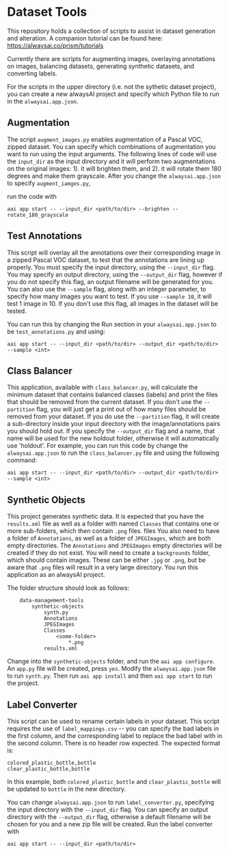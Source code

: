 # Dataset Tools
This repository holds a collection of scripts to assist in dataset generation and alteration. A companion tutorial can be found here: https://alwaysai.co/prism/tutorials 

Currently there are scripts for augmenting images, overlaying annotations on images, balancing datasets, generating synthetic datasets, and converting labels.

For the scripts in the upper directory (i.e. not the sythetic dataset project), you can create a new alwaysAI project and specify which Python file to run in the `alwaysai.app.json`. 

## Augmentation
The script `augment_images.py` enables augmentation of a Pascal VOC, zipped dataset. You can specify which combinations of augmentation you want to run using the input arguments. The following lines of code will use the `input_dir` as the input directory and it will perform two augmentations on the original images: 1). it will brighten them, and 2). it will rotate them 180 degrees and make them grayscale. After you change the `alwaysai.app.json` to specify `augment_iamges.py`,

run the code with  

```aai app start -- --input_dir <path/to/dir> --brighten --rotate_180_grayscale```

## Test Annotations
This script will overlay all the annotations over their corresponding image in a zipped Pascal VOC dataset, to test that the annotations are lining up properly. You must specify the input directory, using the `--input_dir` flag. You may specify an output directory, using the `--output_dir` flag, however if you do not specify this flag, an output filename will be generated for you. You can also use the `--sample` flag, along with an integer parameter, to specify how many images you want to test. If you use `--sample 10`, it will test 1 image in 10. If you don't use this flag, all images in the dataset will be tested.

You can run this by changing the Run section in your `alwaysai.app.json` to be `test_annotations.py` and using:

```aai app start -- --input_dir <path/to/dir> --output_dir <path/to/dir> --sample <int>```

## Class Balancer
This application, available with `class_balancer.py`, will calculate the minimum dataset that contains balanced classes (labels) and print the files that should be removed from the current dataset. If you don't use the `--partition` flag, you will just get a print out of how many files should be removed from your dataset. If you do use the `--partition` flag, it will create a sub-directory inside your input directory with the image/annotations pairs you should hold out. If you specify the `--output_dir` flag and a name, that name will be used for the new holdout folder, otherwise it will automatically use 'holdout'. For example, you can run this code by change the `alwaysai.app.json` to run the `class_balancer.py` file and using the following command: 

```aai app start -- --input_dir <path/to/dir> --output_dir <path/to/dir> --sample <int>```

## Synthetic Objects
This project generates synthetic data. It is expected that you have the `results.xml` file as well as a folder with named `Classes` that contains one or more sub-folders, which then contain `.png` files. files You also need to have a folder of `Annotations`, as well as a folder of `JPEGImages`, which are both empty directories. The `Annotations` and `JPEGImages` empty directories will be created if they do not exist. You will need to create a `backgrounds` folder, which should contain images. These can be either `.jpg` or `.png`, but be aware that `.png` files will result in a very large directory. You run this application as an alwaysAI project. 

The folder structure should look as follows:
```
    data-management-tools
        synthetic-objects
            synth.py
            Annotations
            JPEGImages
            Classes
                <some-folder>
                    *.png
            results.xml
```         

Change into the `synthetic-objects` folder, and run the `aai app configure`. An `app.py` file will be created, press `yes`. Modify the `alwaysai.app.json` file to run `synth.py`. Then run `aai app install` and then `aai app start` to run the project.

## Label Converter
This script can be used to rename certain labels in your dataset. This script requires the use of `label_mappings.csv` -- you can specify the bad labels in the first column, and the corresponding label to replace the bad label with in the second column. There is no header row expected. The expected format is:
```
colored_plastic_bottle,bottle
clear_plastic_bottle,bottle
```

In this example, both `colored_plastic_bottle` and `clear_plastic_bottle` will be updated to `bottle` in the new directory.

You can change `alwaysai.app.json` to run `label_converter.py`, specifying the input directory with the `--input_dir` flag. You can specify an output directory with the `--output_dir` flag, otherwise a default filename will be chosen for you and a new zip file will be created. Run the label converter with

```aai app start -- --input_dir <path/to/dir>```